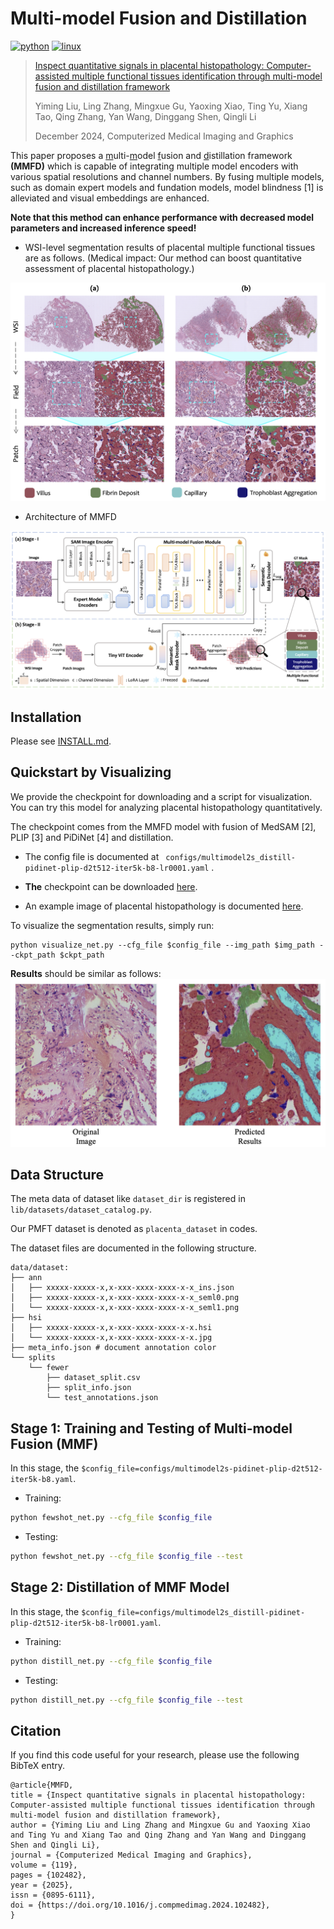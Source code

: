 # Multi-model Fusion and Distillation
[![python](https://img.shields.io/badge/Python-3776AB?style=for-the-badge&logo=python&logoColor=white)]() [![linux](https://img.shields.io/badge/Linux-FCC624?style=for-the-badge&logo=linux&logoColor=black)]()

> [Inspect quantitative signals in placental histopathology: Computer-assisted multiple functional tissues identification through multi-model fusion and distillation framework](https://doi.org/10.1016/j.compmedimag.2024.102482)
>
> Yiming Liu, Ling Zhang, Mingxue Gu, Yaoxing Xiao, Ting Yu, Xiang Tao, Qing Zhang, Yan Wang, Dinggang Shen, Qingli Li
>
> December 2024, Computerized Medical Imaging and Graphics

This paper proposes a <u>m</u>ulti-<u>m</u>odel <u>f</u>usion and <u>d</u>istillation framework **(MMFD)** which is capable of integrating multiple model encoders with various spatial resolutions and channel numbers. By fusing multiple models, such as domain expert models and fundation models, model blindness [1] is alleviated and visual embeddings are enhanced.

**Note that this method can enhance performance with decreased model parameters and increased inference speed!**

- WSI-level segmentation results of placental multiple functional tissues are as follows. (Medical impact: Our method can boost quantitative assessment of placental histopathology.)

![](readme/vis_wsi.png)

- Architecture of MMFD

![architecture](readme/arch.png)

## Installation

Please see [INSTALL.md](INSTALL.md).

## Quickstart by Visualizing

We provide the checkpoint for downloading and a script for visualization. You can try this model for analyzing placental histopathology quantitatively.

The checkpoint comes from the MMFD model with fusion of MedSAM [2], PLIP [3] and PiDiNet [4] and distillation.

- The config file is documented at  ` configs/multimodel2s_distill-pidinet-plip-d2t512-iter5k-b8-lr0001.yaml` .

- **The** checkpoint can be downloaded [here](https://drive.google.com/file/d/1Urd6ZRWhuNUDZHbCBXXJ1xGaayhJv50K/view?usp=drive_link).

- An example image of placental histopathology is documented [here](readme/example.jpg).

To visualize the segmentation results, simply run:

```shell
python visualize_net.py --cfg_file $config_file --img_path $img_path --ckpt_path $ckpt_path
```

**Results** should be similar as follows:
<img src="readme/vis_inference.png" alt="vis_inference" style="zoom:80%;" />

## Data Structure

The meta data of dataset like `dataset_dir` is registered in `lib/datasets/dataset_catalog.py`. 

Our PMFT dataset is denoted as `placenta_dataset` in codes.

The dataset files are documented in the following structure.
```
data/dataset:
├── ann
│   ├── xxxxx-xxxxx-x,x-xxx-xxxx-xxxx-x-x_ins.json
│   ├── xxxxx-xxxxx-x,x-xxx-xxxx-xxxx-x-x_seml0.png
│   └── xxxxx-xxxxx-x,x-xxx-xxxx-xxxx-x-x_seml1.png
├── hsi
│   ├── xxxxx-xxxxx-x,x-xxx-xxxx-xxxx-x-x.hsi
│   └── xxxxx-xxxxx-x,x-xxx-xxxx-xxxx-x-x.jpg
├── meta_info.json # document annotation color
└── splits
    └── fewer
        ├── dataset_split.csv
        ├── split_info.json
        └── test_annotations.json
```

## Stage 1: Training and Testing of Multi-model Fusion (MMF)

In this stage, the `$config_file=configs/multimodel2s-pidinet-plip-d2t512-iter5k-b8.yaml`.

- Training: 

```bash
python fewshot_net.py --cfg_file $config_file
```

- Testing: 

```bash
python fewshot_net.py --cfg_file $config_file --test
```

## Stage 2: Distillation of MMF Model 

In this stage, the `$config_file=configs/multimodel2s_distill-pidinet-plip-d2t512-iter5k-b8-lr0001.yaml`.

- Training: 

```bash
python distill_net.py --cfg_file $config_file 
```

- Testing: 

```bash
python distill_net.py --cfg_file $config_file --test
```

## Citation

If you find this code useful for your research, please use the following BibTeX entry.

```
@article{MMFD,
title = {Inspect quantitative signals in placental histopathology: Computer-assisted multiple functional tissues identification through multi-model fusion and distillation framework},
author = {Yiming Liu and Ling Zhang and Mingxue Gu and Yaoxing Xiao and Ting Yu and Xiang Tao and Qing Zhang and Yan Wang and Dinggang Shen and Qingli Li},
journal = {Computerized Medical Imaging and Graphics},
volume = {119},
pages = {102482},
year = {2025},
issn = {0895-6111},
doi = {https://doi.org/10.1016/j.compmedimag.2024.102482},
}
```

